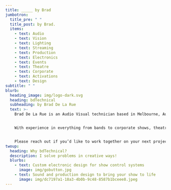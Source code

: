 ```yaml
---
title: _____ by Brad
jumbotron:
  title_pre: " "
  title_post: by Brad.
  items:
    - text: Audio
    - text: Vision
    - text: Lighting
    - text: Streaming
    - text: Production
    - text: Electronics
    - text: Events
    - text: Theatre
    - text: Corporate
    - text: Activations
    - text: Design
subtitle: " "
blurb:
  heading_image: img/logo-dark.svg
  heading: bdTechnical
  subheading: by Brad De La Rue
  text: >-
    Brad De La Rue is an Audio Visual technician based in Melbourne, Australia.


    With experience in everything from bands to corporate shows, theatre to electronics and many crazy stops along the way, I bring a unique perspective to your events.


    Please reach out if you’d like to work together on your next project.
twoup:
  heading: Why bdTechnical?
  description: I solve problems in creative ways!
  blurbs:
    - text: Custom electronic design for show control systems
      image: img/gobutton.jpg
    - text: Sound and production design to bring your show to life
      image: img/dc7197a1-18a3-4b0b-9c48-8587b1bceee8.jpeg
---
```

